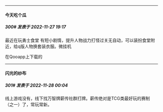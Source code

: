 

*****

####  今天吃个瓜  
##### 300#       发表于 2022-11-27 19:17

最近在玩勇士食堂 有短小剧情，提升人物战力打怪过关无自动，可以装扮食堂附近，给q版人物换套装衣服。微挂机

在Qooapp上下载的



*****

####  闪光的纱布  
##### 301#       发表于 2022-11-28 00:04

线上游戏没有，线下找万智牌薪传社群打牌。薪传绝对是TCG类最好玩的赛制（之一）了，常玩常新。

